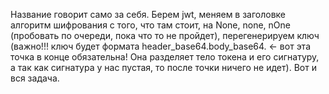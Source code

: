 Название говорит само за себя. Берем jwt, меняем в заголовке алгоритм шифрования с того, что там стоит, на None, none, nOne (пробовать по очереди, пока что то не пройдет), перегенерируем ключ (важно!!! ключ будет формата header_base64.body_base64. <- вот эта точка в конце обязательна! Она разделяет тело токена и его сигнатуру, а так как сигнатура у нас пустая, то после точки ничего не идет). Вот и вся задача.